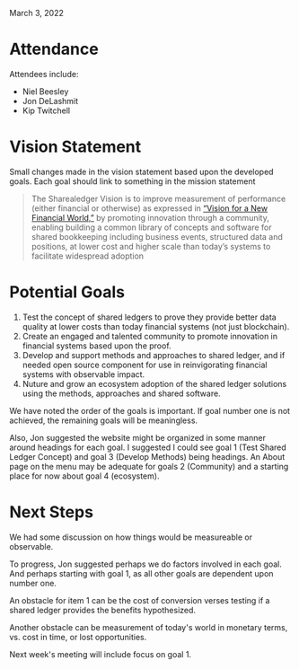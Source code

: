 March 3, 2022

# Attendance
Attendees include:  
- Niel Beesley
- Jon DeLashmit
- Kip Twitchell

# Vision Statement
Small changes made in the vision statement based upon the developed goals. Each goal should link to something in the mission statement

>The Sharealedger Vision is to improve measurement of performance (either financial or otherwise) as expressed in [“Vision for a New Financial World,”](https://sharealedger.org/?p=244) by promoting innovation through a community, enabling building a common library of concepts and software for shared bookkeeping including business events, structured data and positions, at lower cost and higher scale than today’s systems to facilitate widespread adoption

# Potential Goals

1. Test the concept of shared ledgers to prove they provide better data quality at lower costs than today financial systems (not just blockchain).
2. Create an engaged and talented community to promote innovation in financial systems based upon the proof.  
3. Develop and support methods and approaches to shared ledger, and if needed open source component for use in reinvigorating financial systems with observable impact.
4.  Nuture and grow an ecosystem adoption of the shared ledger solutions using the methods, approaches and shared software.

We have noted the order of the goals is important.  If goal number one is not achieved, the remaining goals will be meaningless.

Also, Jon suggested the website might be organized in some manner around headings for each goal.  I suggested I could see goal 1 (Test Shared Ledger Concept) and goal 3 (Develop Methods) being headings.  An About page on the menu may be adequate for goals 2 (Community) and a starting place for now about goal 4 (ecosystem).

# Next Steps
We had some discussion on how things would be measureable or observable.

To progress, Jon suggested perhaps we do factors involved in each goal.  And perhaps starting with goal 1, as all other goals are dependent upon number one.

An obstacle for item 1 can be the cost of conversion verses testing if a shared ledger provides the benefits hypothesized. 

Another obstacle can be measurement of today's world in monetary terms, vs. cost in time, or lost opportunities.  

Next week's meeting will include focus on goal 1.